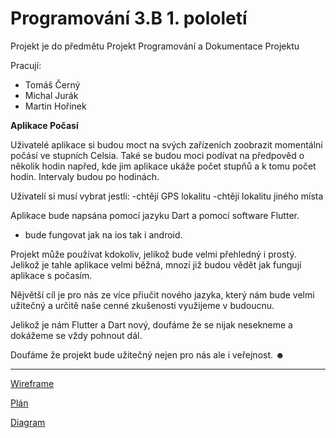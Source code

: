 # Programování 3.B 1. pololetí
 
 Projekt je do předmětu Projekt Programování a Dokumentace Projektu
 
Pracují:
- Tomáš Černý
- Michal Jurák
- Martin Hořinek

<b>Aplikace Počasí</b>

Uživatelé aplikace si budou moct na svých zařízeních zoobrazit momentální počásí ve stupních Celsia. 
Také se budou moci podívat na předpověd o několik hodin napřed, kde jim aplikace ukáže počet stupňů a k tomu počet hodin. 
Intervaly budou po hodinách.

Uživatelí si musí vybrat jestli:
-chtějí GPS lokalitu
-chtějí lokalitu jiného místa

Aplikace bude napsána pomocí jazyku Dart a pomocí software Flutter.
- bude fungovat jak na ios tak i android.

Projekt může používat kdokoliv, jelikož bude velmi přehledný i prostý. Jelikož je tahle aplikace velmi běžná, mnozí již budou vědět jak fungují aplikace s počasím. 

Nějvětší cíl je pro nás ze více přiučit nového jazyka, který nám bude velmi užitečný a určitě naše cenné zkušenosti využijeme v budoucnu.

Jelikož je nám Flutter a Dart nový, doufáme že se nijak nesekneme a dokážeme se vždy pohnout dál. 

Doufáme že projekt bude užitečný nejen pro nás ale i veřejnost.
☻
<hr>
<a href="https://github.com/Tombabomba/Projekt_PRJ_3B/blob/main/DOC/Wireframe/Wireframe.PNG">Wireframe</a>

<a href="https://github.com/Tombabomba/Projekt_PRJ_3B/blob/main/DOC/plan/plan.md.md">Plán</a>

<a href="https://github.com/Tombabomba/Projekt_PRJ_3B/blob/main/DOC/Use%20Case%20diagram%201.PNG">Diagram</a>

